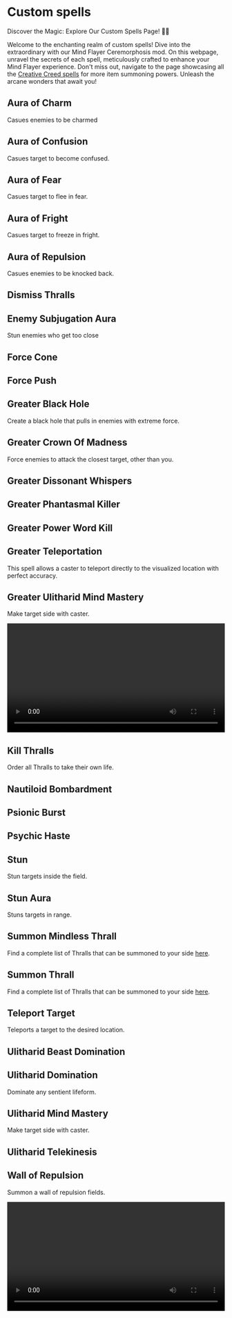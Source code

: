 # Custom spells

Discover the Magic: Explore Our Custom Spells Page! 🌟📜

Welcome to the enchanting realm of custom spells! Dive into the extraordinary with our Mind Flayer Ceremorphosis mod. On this webpage, unravel the secrets of each spell, meticulously crafted to enhance your Mind Flayer experience. Don't miss out, navigate to the page showcasing all the [Creative Creed spells][1] for more item summoning powers. Unleash the arcane wonders that await you! 

<!-- heebfccaag4396g482dgabf2gc0f7cf9a52f1 -->
## Aura of Charm

Casues enemies to be charmed
<!-- h4082f487gdc9cg4cddgb61fg0f40bf800a47 -->
## Aura of Confusion

Casues target to become confused.
<!-- hbde38e64gc65bg4805gb32cg689007f2b808 -->
## Aura of Fear

Casues target to flee in fear.
<!-- h4684894agf08ag40eag9e50ge285add63f2d -->
## Aura of Fright

Casues target to freeze in fright.
<!-- h5e244d68g5ebcg43a4gb90cg901445c8f59d -->
## Aura of Repulsion

Casues enemies to be knocked back.
<!-- h248e821eg81f4g4dcagbd3dg0015cdfe8111 -->
## Dismiss Thralls
<!-- h4028d03dg7b41g4a77gb241g2ea3d2c760e4 -->
## Enemy Subjugation Aura

Stun enemies who get too close
<!-- haa0d9cc6g11ceg4648g82fag401b309dc26e -->
## Force Cone
<!-- h0244ea93g5f16g41d2g85d3g608e1589567f -->
## Force Push
<!-- h277a27d6g97b4g4c18g97a8g205bb90aac0a -->
## Greater Black Hole

Create a black hole that pulls in enemies with extreme force.
<!-- hcbbdaf4fga06bg4912g8cefge20b1560205a -->
## Greater Crown Of Madness

Force enemies to attack the closest target, other than you.
<!-- h0ddbdcc3g0009g4515g9311g7cfadd7d34aa -->
## Greater Dissonant Whispers
<!-- haaf16385g1376g4efdgaf34g28efae7b7c32 -->
## Greater Phantasmal Killer
<!-- h0a1f2340geed2g4465g8164g05ab1222ff54 -->
## Greater Power Word Kill
<!-- h9a15ac8fg7dc1g42fcgbff3g4cdfaa126b14 -->
## Greater Teleportation

This spell allows a caster to teleport directly to the visualized location with perfect accuracy.

<!-- h48f155b3ga637g4e9dg80ecg146326a7e01b -->
## Greater Ulitharid Mind Mastery

Make target side with caster.

<video controls width="100%" style="max-width: 560px" href="/Illithid-Imperatus/assets/uli_greater_mind_mastery.mp4">spell</video>
<!-- ha11d5e02g2981g4607g95c8g720724d75ec6 -->
## Kill Thralls

Order all Thralls to take their own life.
<!-- h5ffed731g350fg4b01ga2a9g4803f892b77b -->
## Nautiloid Bombardment
<!-- h53381874g8c9fg4454g86b4gc1535313fd6e -->
## Psionic Burst
<!-- h5bfb4f12gdf5fg441cg9ed4gd26997afc597 -->
## Psychic Haste
<!-- h858f30dcg7409g4280g99f3g8b40e2c86717 -->
## Stun

Stun targets inside the field.
<!-- h72d412aagcd14g46a5gb3b8g648699ac0386 -->
## Stun Aura

Stuns targets in range.
<!-- h85555a33gc2b4g4b97g8408gb97b34937981 -->
## Summon Mindless Thrall

Find a complete list of Thralls that can be summoned to your side [here][2].
<!-- hf94294f8g773bg4f2cg8496g831a64e75089 -->
## Summon Thrall

Find a complete list of Thralls that can be summoned to your side [here][2].
<!-- h7f8e12aagddb8g4641gb6a1gf184dc10efdc -->
## Teleport Target

Teleports a target to the desired location.
<!-- h2651caaeg6f9ag401agb88cgf212a8e833e9 -->
## Ulitharid Beast Domination
<!-- h033ef54fg5ed8g417fg90bdg9faebb80191d -->
## Ulitharid Domination

Dominate any sentient lifeform.
<!-- h036ccef3gd588g4ef0gbda2g8d2db35e6835 -->
## Ulitharid Mind Mastery

Make target side with caster.
<!-- h6cabdcc2g8f43g47a3gb1bcg5eb972316b16 -->
## Ulitharid Telekinesis
<!-- hd9249b3egdd27g47c5gb610g200847a26a16 -->
## Wall of Repulsion

Summon a wall of repulsion fields.

<video controls width="100%" style="max-width: 560px" href="/Illithid-Imperatus/assets/wall_of_repulsion.mp4">spell</video>

[1]: ./tome_spells.md
[2]: ./thrall_spells.md